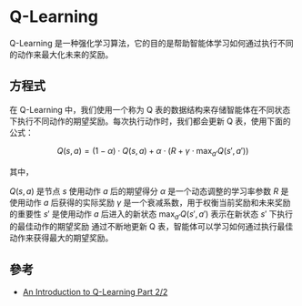 # Q-Learning

Q-Learning 是一种强化学习算法，它的目的是帮助智能体学习如何通过执行不同的动作来最大化未来的奖励。

## 方程式

在 Q-Learning 中，我们使用一个称为 Q 表的数据结构来存储智能体在不同状态下执行不同动作的期望奖励。每次执行动作时，我们都会更新 Q 表，使用下面的公式：

$$Q(s, a) = (1 - \alpha) \cdot Q(s, a) + \alpha \cdot (R + \gamma \cdot \max_{a'} Q(s', a'))$$

其中，

$Q(s, a)$ 是节点 $s$ 使用动作 $a$ 后的期望得分
$\alpha$ 是一个动态调整的学习率参数
$R$ 是使用动作 $a$ 后获得的实际奖励
$\gamma$ 是一个衰减系数，用于权衡当前奖励和未来奖励的重要性
$s'$ 是使用动作 $a$ 后进入的新状态
$\max_{a'} Q(s', a')$ 表示在新状态 $s'$ 下执行的最佳动作的期望奖励
通过不断地更新 Q 表，智能体可以学习如何通过执行最佳动作来获得最大的期望奖励。


## 參考

* [An Introduction to Q-Learning Part 2/2](https://huggingface.co/blog/deep-rl-q-part2)